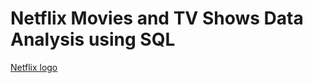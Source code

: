 # Netflix Movies and TV Shows Data Analysis using SQL
[Netflix logo](https://github.com/Megha120900/netflix_sql_project/blob/main/BrandAssets_Logos_01-Wordmark.jpg)
